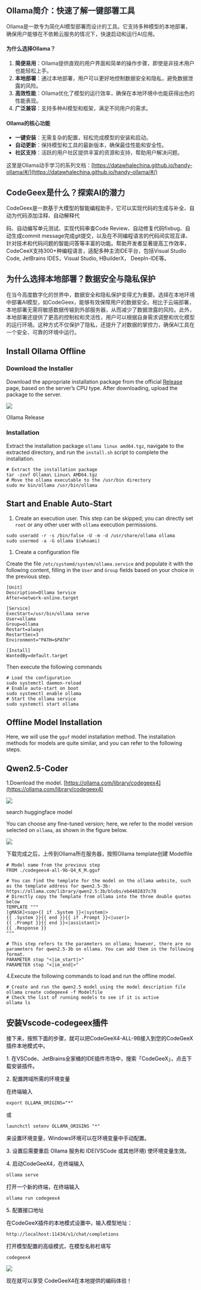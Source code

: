## <font style="color:rgb(36, 41, 47);background-color:rgba(255, 255, 255, 0);">Ollama简介：快速了解一键部署工具</font>
<font style="color:rgb(36, 41, 47);background-color:rgba(255, 255, 255, 0);">Ollama是一款专为简化AI模型部署而设计的工具。它支持多种模型的本地部署，确保用户能够在不依赖云服务的情况下，快速启动和运行AI应用。</font>

#### <font style="color:rgb(36, 41, 47);background-color:rgba(255, 255, 255, 0);">为什么选择Ollama？</font>
1. **<font style="color:rgb(36, 41, 47);background-color:rgba(255, 255, 255, 0);">简便易用</font>**<font style="color:rgb(36, 41, 47);background-color:rgba(255, 255, 255, 0);">：Ollama提供直观的用户界面和简单的操作步骤，即使是非技术用户也能轻松上手。</font>
2. **<font style="color:rgb(36, 41, 47);background-color:rgba(255, 255, 255, 0);">本地部署</font>**<font style="color:rgb(36, 41, 47);background-color:rgba(255, 255, 255, 0);">：通过本地部署，用户可以更好地控制数据安全和隐私，避免数据泄露的风险。</font>
3. **<font style="color:rgb(36, 41, 47);background-color:rgba(255, 255, 255, 0);">高效性能</font>**<font style="color:rgb(36, 41, 47);background-color:rgba(255, 255, 255, 0);">：Ollama优化了模型的运行效率，确保在本地环境中也能获得出色的性能表现。</font>
4. **<font style="color:rgb(36, 41, 47);background-color:rgba(255, 255, 255, 0);">广泛兼容</font>**<font style="color:rgb(36, 41, 47);background-color:rgba(255, 255, 255, 0);">：支持多种AI模型和框架，满足不同用户的需求。</font>

#### <font style="color:rgb(36, 41, 47);background-color:rgba(255, 255, 255, 0);">Ollama的核心功能</font>
+ **<font style="color:rgb(36, 41, 47);background-color:rgba(255, 255, 255, 0);">一键安装</font>**<font style="color:rgb(36, 41, 47);background-color:rgba(255, 255, 255, 0);">：无需复杂的配置，轻松完成模型的安装和启动。</font>
+ **<font style="color:rgb(36, 41, 47);background-color:rgba(255, 255, 255, 0);">自动更新</font>**<font style="color:rgb(36, 41, 47);background-color:rgba(255, 255, 255, 0);">：保持模型和工具的最新版本，确保最佳性能和安全性。</font>
+ **<font style="color:rgb(36, 41, 47);background-color:rgba(255, 255, 255, 0);">社区支持</font>**<font style="color:rgb(36, 41, 47);background-color:rgba(255, 255, 255, 0);">：活跃的用户社区提供丰富的资源和支持，帮助用户解决问题。</font>

<font style="color:rgb(36, 41, 47);background-color:rgba(255, 255, 255, 0);">这里是Ollama动手学习的系列文档：</font>[https://datawhalechina.github.io/handy-ollama/#/](https://datawhalechina.github.io/handy-ollama/#/)

## <font style="color:rgb(36, 41, 47);background-color:rgba(255, 255, 255, 0);">CodeGeex是什么？探索AI的潜力</font>
CodeGeex是一款基于大模型的智能编程助手，它可以实现代码的生成与补全、自动为代码添加注释、自动解释代

码、自动编写单元测试、实现代码审查Code Review、自动修复代码fixbug、自动生成commit message完成git提交，以及在不同编程语言的代码间实现互译、针对技术和代码问题的智能问答等丰富的功能。帮助开发者显著提高工作效率，CodeCeeX支持300+种编程语言，适配多种主流IDE平台，包括Visual Studlo Code, JetBrains IDES，Visual Studio, HBuilderX， Deepln-IDE等。

## <font style="color:rgb(36, 41, 47);background-color:rgba(255, 255, 255, 0);">为什么选择本地部署？数据安全与隐私保护</font>
<font style="color:rgb(36, 41, 47);background-color:rgba(255, 255, 255, 0);">在当今高度数字化的世界中，数据安全和隐私保护变得尤为重要。选择在本地环境中部署AI模型，如CodeGeex，能够有效保障用户的数据安全。相比于云端部署，本地部署无需将敏感数据传输到外部服务器，从而减少了数据泄露的风险。此外，本地部署还提供了更高的控制权和灵活性，用户可以根据自身需求调整和优化模型的运行环境。这种方式不仅保护了隐私，还提升了对数据的掌控力，确保AI工具在一个安全、可靠的环境中运行。</font>

## Install Ollama Offline
### Download the Installer
Download the appropriate installation package from the official [Release](https://github.com/ollama/ollama/releases) page, based on the server’s CPU type. After downloading, upload the package to the server.

![](../images/4ea2f7b5c053e33607d7b871e1438a10.png)

Ollama Release

### Installation
Extract the installation package `ollama linux amd64.tgz`, navigate to the extracted directory, and run the `install.sh` script to complete the installation.

```plain
# Extract the installation package
tar -zxvf Ollama\ Linux\ AMD64.tgz
# Move the ollama executable to the /usr/bin directory
sudo mv bin/ollama /usr/bin/ollama
```

## Start and Enable Auto-Start
1. Create an execution user. This step can be skipped; you can directly set `root` or any other user with `ollama` execution permissions.

```plain
sudo useradd -r -s /bin/false -U -m -d /usr/share/ollama ollama
sudo usermod -a -G ollama $(whoami)
```

1. Create a configuration file

Create the file `/etc/systemd/system/ollama.service` and populate it with the following content, filling in the `User` and `Group` fields based on your choice in the previous step.

```plain
[Unit]
Description=Ollama Service
After=network-online.target

[Service]
ExecStart=/usr/bin/ollama serve
User=ollama
Group=ollama
Restart=always
RestartSec=3
Environment="PATH=$PATH"

[Install]
WantedBy=default.target
```

Then execute the following commands

```plain
# Load the configuration
sudo systemctl daemon-reload
# Enable auto-start on boot
sudo systemctl enable ollama
# Start the ollama service
sudo systemctl start ollama
```

## Offline Model Installation
Here, we will use the `gguf` model installation method. The installation methods for models are quite similar, and you can refer to the following steps.

## Qwen2.5-Coder
1.Download the model. [https://ollama.com/library/codegeex4](https://ollama.com/library/codegeex4)

![](../images/fff4691dc9f2316c59a4c2a7fd9a5e23.png)

search huggingface model

You can choose any fine-tuned version; here, we refer to the model version selected on `ollama`, as shown in the figure below.

![](../images/76f5653d55e2eba9548c126f5f8eba25.png)

下载完成之后，上传到Ollama所在服务器，按照Ollama template创建 Modelfile

```plain
# Model name from the previous step
FROM ./codegeex4-all-9b-Q4_K_M.gguf

# You can find the template for the model on the ollama website, such as the template address for qwen2.5-3b: https://ollama.com/library/qwen2.5:3b/blobs/eb4402837c78
# Directly copy the Template from ollama into the three double quotes below
TEMPLATE """
[gMASK]<sop>{{ if .System }}<|system|>
{{ .System }}{{ end }}{{ if .Prompt }}<|user|>
{{ .Prompt }}{{ end }}<|assistant|>
{{ .Response }}
"""

# This step refers to the parameters on ollama; however, there are no parameters for qwen2.5-3b on ollama. You can add them in the following format.
PARAMETER stop "<|im_start|>"
PARAMETER stop "<|im_end|>"
```

4.Execute the following commands to load and run the offline model.

```plain
# Create and run the qwen2.5 model using the model description file
ollama create codegeex4 -f Modelfile
# Check the list of running models to see if it is active
ollama ls
```

## 安装Vscode-codegeex插件
<font style="color:#0d0016;">接下来，按照下面的步骤，就可以把CodeGeeX4-ALL-9B接入到您的CodeGeeX插件本地模式中。</font>

<font style="color:#0d0016;">1. 在VSCode、JetBrains全家桶的IDE插件市场中，搜索「CodeGeeX」，点击下载安装插件。</font>

<font style="color:#0d0016;">2. 配置跨域所需的环境变量</font>

<font style="color:#0d0016;">在终端输入</font>

```plain
export OLLAMA_ORIGINS="*"
```

或

```plain
launchctl setenv OLLAMA_ORIGINS "*"
```

<font style="color:#0d0016;">来设置环境变量，Windows环境可以在环境变量中手动配置。</font>

<font style="color:#0d0016;">3. 设置后需要重启 Ollama 服务和 IDE(VSCode 或其他环境) 使环境变量生效。</font>

<font style="color:#0d0016;">4. 启动CodeGeeX4，在终端输入</font>

```plain
ollama serve
```

<font style="color:#0d0016;">打开一个新的终端，在终端输入</font>

```plain
ollama run codegeex4
```

<font style="color:#0d0016;">5. 配置接口地址</font>

<font style="color:#0d0016;">在CodeGeeX插件的本地模式设置中，输入模型地址：</font>

```plain
http://localhost:11434/v1/chat/completions
```

<font style="color:#0d0016;">打开模型配置的高级模式，在模型名称栏填写</font>

```plain
codegeex4
```

![](../images/80fbb4d49826aa9d9993972fda366832.png)

<font style="color:#0d0016;">现在就可以享受 CodeGeeX4在本地提供的编码体验！</font>